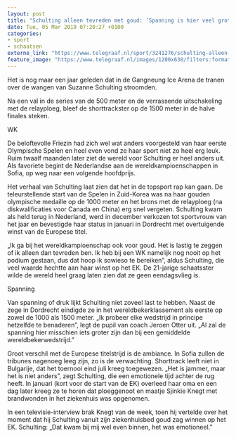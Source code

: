 ```yaml
---
layout: post
title: "Schulting alleen tevreden met goud: ’Spanning is hier veel groter’"
date: Tue, 05 Mar 2019 07:20:27 +0100
categories: 
- sport 
- schaatsen 
externe_link: "https://www.telegraaf.nl/sport/3241276/schulting-alleen-tevreden-met-goud-spanning-is-hier-veel-groter"
feature_image: "https://www.telegraaf.nl/images/1200x630/filters:format(jpeg):quality(80)/cdn-kiosk-api.telegraaf.nl/edff6ba0-3f0e-11e9-8781-03fee92a0e79.jpg"
---
```


<p class="intro">Het is nog maar een jaar geleden dat in de Gangneung Ice Arena de tranen over de wangen van Suzanne Schulting stroomden.</p> <p>Na een val in de series van de 500 meter en de verrassende uitschakeling met de relayploeg, bleef de shorttrackster op de 1500 meter in de halve finales steken.</p><p>WK</p><p>De beloftevolle Friezin had zich wel wat anders voorgesteld van haar eerste Olympische Spelen en heel even vond ze haar sport niet zo heel erg leuk. Ruim twaalf maanden later ziet de wereld voor Schulting er heel anders uit. Als favoriete begint de Nederlandse aan de wereldkampioenschappen in Sofia, op weg naar een volgende hoofdprijs.</p><p>Het verhaal van Schulting laat zien dat het in de topsport rap kan gaan. De teleurstellende start van de Spelen in Zuid-Korea was na haar gouden olympische medaille op de 1000 meter en het brons met de relayploeg (na diskwalificaties voor Canada en China) erg snel vergeten. Schulting kwam als held terug in Nederland, werd in december verkozen tot sportvrouw van het jaar en bevestigde haar status in januari in Dordrecht met overtuigende winst van de Europese titel.</p><p>„Ik ga bij het wereldkampioenschap ook voor goud. Het is lastig te zeggen of ik alleen dan tevreden ben. Ik heb bij een WK namelijk nog nooit op het podium gestaan, dus dat hoop ik sowieso te bereiken”, aldus Schulting, die veel waarde hechtte aan haar winst op het EK. De 21-jarige schaatsster wilde de wereld heel graag laten zien dat ze geen eendagsvlieg is.</p><p>Spanning</p><p>Van spanning of druk lijkt Schulting niet zoveel last te hebben. Naast de zege in Dordrecht eindigde ze in het wereldbekerklassement als eerste op zowel de 1000 als 1500 meter. „Ik probeer elke wedstrijd in principe hetzelfde te benaderen”, legt de pupil van coach Jeroen Otter uit. „Al zal de spanning hier misschien iets groter zijn dan bij een gemiddelde wereldbekerwedstrijd.”</p><p>Groot verschil met de Europese titelstrijd is de ambiance. In Sofia zullen de tribunes nagenoeg leeg zijn, zo is de verwachting. Shorttrack leeft niet in Bulgarije, dat het toernooi eind juli kreeg toegewezen. „Het is jammer, maar het is niet anders”, zegt Schulting, die een emotionele tijd achter de rug heeft. In januari (kort voor de start van de EK) overleed haar oma en een dag later kreeg ze te horen dat ploeggenoot en maatje Sjinkie Knegt met brandwonden in het ziekenhuis was opgenomen.</p><p>In een televisie-interview brak Knegt van de week, toen hij vertelde over het moment dat hij Schulting vanuit zijn ziekenhuisbed goud zag winnen op het EK. Schulting: „Dat kwam bij mij wel even binnen, het was emotioneel.”</p>
